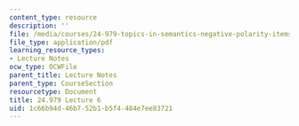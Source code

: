 ```yaml
---
content_type: resource
description: ''
file: /media/courses/24-979-topics-in-semantics-negative-polarity-items-fall-2018/1c66b94d46b752b1b5f4484e7ee83721_MIT24_979F18_lec6.pdf
file_type: application/pdf
learning_resource_types:
- Lecture Notes
ocw_type: OCWFile
parent_title: Lecture Notes
parent_type: CourseSection
resourcetype: Document
title: 24.979 Lecture 6
uid: 1c66b94d-46b7-52b1-b5f4-484e7ee83721
---
```

